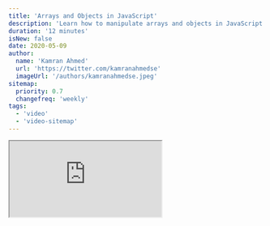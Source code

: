 ```yaml
---
title: 'Arrays and Objects in JavaScript'
description: 'Learn how to manipulate arrays and objects in JavaScript.'
duration: '12 minutes'
isNew: false
date: 2020-05-09
author:
  name: 'Kamran Ahmed'
  url: 'https://twitter.com/kamranahmedse'
  imageUrl: '/authors/kamranahmedse.jpeg'
sitemap:
  priority: 0.7
  changefreq: 'weekly'
tags:
  - 'video'
  - 'video-sitemap'
---
```


<iframe class="w-full aspect-video mb-5" src="https://www.youtube.com/embed/n3NKGsM3iEw" title="Arrays and Objects in JavaScript"></iframe>
